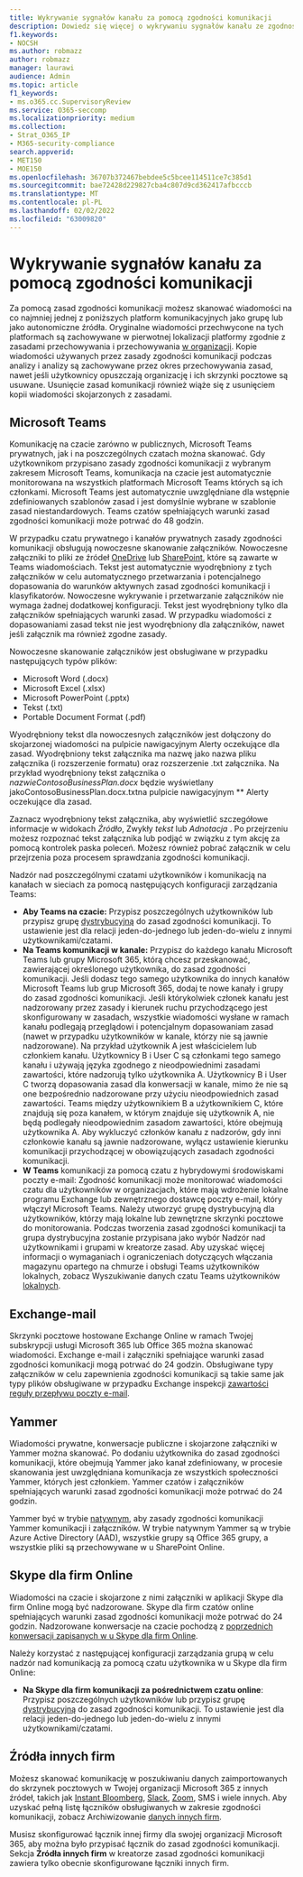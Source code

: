 ```yaml
---
title: Wykrywanie sygnałów kanału za pomocą zgodności komunikacji
description: Dowiedz się więcej o wykrywaniu sygnałów kanału ze zgodnością komunikacji.
f1.keywords:
- NOCSH
ms.author: robmazz
author: robmazz
manager: laurawi
audience: Admin
ms.topic: article
f1_keywords:
- ms.o365.cc.SupervisoryReview
ms.service: O365-seccomp
ms.localizationpriority: medium
ms.collection:
- Strat_O365_IP
- M365-security-compliance
search.appverid:
- MET150
- MOE150
ms.openlocfilehash: 36707b372467bebdee5c5bcee114511ce7c385d1
ms.sourcegitcommit: bae72428d229827cba4c807d9cd362417afbcccb
ms.translationtype: MT
ms.contentlocale: pl-PL
ms.lasthandoff: 02/02/2022
ms.locfileid: "63009820"
---
```

# <a name="detect-channel-signals-with-communication-compliance"></a>Wykrywanie sygnałów kanału za pomocą zgodności komunikacji

Za pomocą zasad zgodności komunikacji możesz skanować wiadomości na co najmniej jednej z poniższych platform komunikacyjnych jako grupę lub jako autonomiczne źródła. Oryginalne wiadomości przechwycone na tych platformach są zachowywane w pierwotnej lokalizacji platformy zgodnie z zasadami przechowywania i przechowywania [w organizacji](/microsoft-365/compliance/information-governance). Kopie wiadomości używanych przez zasady zgodności komunikacji podczas analizy i analizy są zachowywane przez okres przechowywania zasad, nawet jeśli użytkownicy opuszczają organizację i ich skrzynki pocztowe są usuwane. Usunięcie zasad komunikacji również wiąże się z usunięciem kopii wiadomości skojarzonych z zasadami.

## <a name="microsoft-teams"></a>Microsoft Teams

Komunikację na czacie zarówno w publicznych, Microsoft Teams prywatnych, jak i na poszczególnych czatach można skanować. Gdy użytkownikom przypisano zasady zgodności komunikacji z wybranym zakresem Microsoft Teams, komunikacja na czacie jest automatycznie monitorowana na wszystkich platformach Microsoft Teams których są ich członkami. Microsoft Teams jest automatycznie uwzględniane dla wstępnie zdefiniowanych szablonów zasad i jest domyślnie wybrane w szablonie zasad niestandardowych. Teams czatów spełniających warunki zasad zgodności komunikacji może potrwać do 48 godzin.

W przypadku czatu prywatnego i kanałów prywatnych zasady zgodności komunikacji obsługują nowoczesne skanowanie załączników. Nowoczesne załączniki to pliki ze źródeł [OneDrive](/onedrive/plan-onedrive-enterprise#modern-attachments) lub [SharePoint](/sharepoint/dev/solution-guidance/modern-experience-customizations), które są zawarte w Teams wiadomościach. Tekst jest automatycznie wyodrębniony z tych załączników w celu automatycznego przetwarzania i potencjalnego dopasowania do warunków aktywnych zasad zgodności komunikacji i klasyfikatorów. Nowoczesne wykrywanie i przetwarzanie załączników nie wymaga żadnej dodatkowej konfiguracji. Tekst jest wyodrębniony tylko dla załączników spełniających warunki zasad. W przypadku wiadomości z dopasowaniami zasad tekst nie jest wyodrębniony dla załączników, nawet jeśli załącznik ma również zgodne zasady.

Nowoczesne skanowanie załączników jest obsługiwane w przypadku następujących typów plików:

- Microsoft Word (.docx)
- Microsoft Excel (.xlsx)
- Microsoft PowerPoint (.pptx)
- Tekst (.txt)
- Portable Document Format (.pdf)

Wyodrębniony tekst dla nowoczesnych załączników jest dołączony do skojarzonej wiadomości na  pulpicie nawigacyjnym Alerty oczekujące dla zasad. Wyodrębniony tekst załącznika ma nazwę jako nazwa pliku załącznika (i rozszerzenie formatu) oraz rozszerzenie .txt załącznika. Na przykład wyodrębniony tekst załącznika o *nazwieContosoBusinessPlan.docx* będzie wyświetlany jakoContosoBusinessPlan.docx.txtna pulpicie nawigacyjnym ** Alerty oczekujące dla zasad.

Zaznacz wyodrębniony tekst załącznika, aby wyświetlić szczegółowe informacje w widokach *Źródło*, Zwykły *tekst* lub *Adnotacja* . Po przejrzeniu możesz rozpoznać tekst załącznika lub podjąć w związku z tym akcję za pomocą kontrolek paska poleceń. Możesz również pobrać załącznik w celu przejrzenia poza procesem sprawdzania zgodności komunikacji.

Nadzór nad poszczególnymi czatami użytkowników i komunikacją na kanałach w sieciach za pomocą następujących konfiguracji zarządzania Teams:

- **Aby Teams na czacie:** Przypisz poszczególnych użytkowników lub przypisz grupę [dystrybucyjną](https://support.office.com/article/Distribution-groups-E8BA58A8-FAB2-4AAF-8AA1-2A304052D2DE) do zasad zgodności komunikacji. To ustawienie jest dla relacji jeden-do-jednego lub jeden-do-wielu z innymi użytkownikami/czatami.
- **Na Teams komunikacji w kanale:** Przypisz do każdego kanału Microsoft Teams lub grupy Microsoft 365, którą chcesz przeskanować, zawierającej określonego użytkownika, do zasad zgodności komunikacji. Jeśli dodasz tego samego użytkownika do innych kanałów Microsoft Teams lub grup Microsoft 365, dodaj te nowe kanały i grupy do zasad zgodności komunikacji. Jeśli którykolwiek członek kanału jest nadzorowany przez zasady i kierunek ruchu przychodzącego  jest skonfigurowany w zasadach, wszystkie wiadomości wysłane w ramach kanału podlegają przeglądowi i potencjalnym dopasowaniam zasad (nawet w przypadku użytkowników w kanale, którzy nie są jawnie nadzorowane). Na przykład użytkownik A jest właścicielem lub członkiem kanału. Użytkownicy B i User C są członkami tego samego kanału i używają języka zgodnego z nieodpowiednimi zasadami zawartości, które nadzorują tylko użytkownika A. Użytkownicy B i User C tworzą dopasowania zasad dla konwersacji w kanale, mimo że nie są one bezpośrednio nadzorowane przy użyciu nieodpowiednich zasad zawartości. Teams między użytkownikiem B a użytkownikiem C, które znajdują się poza kanałem, w którym znajduje się użytkownik A, nie będą podlegały nieodpowiednim zasadom zawartości, które obejmują użytkownika A. Aby wykluczyć członków kanału z nadzorów, gdy inni członkowie kanału są jawnie nadzorowane, wyłącz ustawienie kierunku komunikacji przychodzącej w obowiązujących zasadach zgodności komunikacji.
- **W Teams** komunikacji za pomocą czatu z hybrydowymi środowiskami poczty e-mail: Zgodność komunikacji może monitorować wiadomości czatu dla użytkowników w organizacjach, które mają wdrożenie lokalne programu Exchange lub zewnętrznego dostawcę poczty e-mail, który włączył Microsoft Teams. Należy utworzyć grupę dystrybucyjną dla użytkowników, którzy mają lokalne lub zewnętrzne skrzynki pocztowe do monitorowania. Podczas tworzenia zasad zgodności komunikacji ta grupa dystrybucyjna zostanie przypisana jako wybór Nadzór nad  użytkownikami i grupami w kreatorze zasad. Aby uzyskać więcej informacji o wymaganiach i ograniczeniach dotyczących włączania magazynu opartego na chmurze i obsługi Teams użytkowników lokalnych, zobacz Wyszukiwanie danych czatu Teams użytkowników [lokalnych](search-cloud-based-mailboxes-for-on-premises-users.md).

## <a name="exchange-email"></a>Exchange-mail

Skrzynki pocztowe hostowane Exchange Online w ramach Twojej subskrypcji usługi Microsoft 365 lub Office 365 można skanować wiadomości. Exchange e-mail i załączniki spełniające warunki zasad zgodności komunikacji mogą potrwać do 24 godzin. Obsługiwane typy załączników w celu zapewnienia zgodności komunikacji są takie same jak typy plików obsługiwane w przypadku Exchange inspekcji [zawartości reguły przepływu poczty e-mail](/exchange/security-and-compliance/mail-flow-rules/inspect-message-attachments#supported-file-types-for-mail-flow-rule-content-inspection).

## <a name="yammer"></a>Yammer

Wiadomości prywatne, konwersacje publiczne i skojarzone załączniki w Yammer można skanować. Po dodaniu użytkownika do zasad zgodności komunikacji, które obejmują Yammer jako kanał zdefiniowany, w procesie skanowania jest uwzględniana komunikacja ze wszystkich społeczności Yammer, których jest członkiem. Yammer czatów i załączników spełniających warunki zasad zgodności komunikacji może potrwać do 24 godzin. 

Yammer być w trybie [natywnym](/yammer/configure-your-yammer-network/overview-native-mode), aby zasady zgodności komunikacji Yammer komunikacji i załączników. W trybie natywnym Yammer są w trybie Azure Active Directory (AAD), wszystkie grupy są Office 365 grupy, a wszystkie pliki są przechowywane w u SharePoint Online.

## <a name="skype-for-business-online"></a>Skype dla firm Online

Wiadomości na czacie i skojarzone z nimi załączniki w aplikacji Skype dla firm Online mogą być nadzorowane. Skype dla firm czatów online spełniających warunki zasad zgodności komunikacji może potrwać do 24 godzin. Nadzorowane konwersacje na czacie pochodzą z [poprzednich konwersacji zapisanych w u Skype dla firm Online](https://support.office.com/article/Find-a-previous-Skype-for-Business-conversation-18892eba-5f18-4281-8c87-fd48bd72e6a2).  

Należy korzystać z następującej konfiguracji zarządzania grupą w celu nadzór nad komunikacją za pomocą czatu użytkownika w u Skype dla firm Online:

- **Na Skype dla firm komunikacji za pośrednictwem czatu online**: Przypisz poszczególnych użytkowników lub przypisz grupę [dystrybucyjną](https://support.office.com/article/Distribution-groups-E8BA58A8-FAB2-4AAF-8AA1-2A304052D2DE) do zasad zgodności komunikacji. To ustawienie jest dla relacji jeden-do-jednego lub jeden-do-wielu z innymi użytkownikami/czatami.

## <a name="third-party-sources"></a>Źródła innych firm

Możesz skanować komunikację w poszukiwaniu danych zaimportowanych do skrzynek pocztowych w Twojej organizacji Microsoft 365 z innych źródeł, takich jak [Instant Bloomberg](archive-instant-bloomberg-data.md), [Slack](archive-slack-data.md), [Zoom](archive-zoommeetings-data.md), SMS i wiele innych. Aby uzyskać pełną listę łączników obsługiwanych w zakresie zgodności komunikacji, zobacz Archiwizowanie [danych innych firm](archiving-third-party-data.md).

Musisz skonfigurować łącznik innej firmy dla swojej organizacji Microsoft 365, aby można było przypisać łącznik do zasad zgodności komunikacji. Sekcja **Źródła innych firm** w kreatorze zasad zgodności komunikacji zawiera tylko obecnie skonfigurowane łączniki innych firm.
